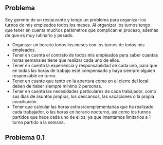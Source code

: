 ## Problema

Soy gerente de un restaurante y tengo un problema para organizar los turnos de mis empleados todos los meses. Al organizar los turnos tengo que tener en cuenta muchos parámetros que complican el proceso, además de que es muy rutinario y pesado.

- Organizar un horario todos los meses con los turnos de todos mis empleados.
- Tener en cuenta el contrato de todos mis empleados para saber cuantas horas semanales tiene que realizar cada uno de ellos.
- Tener en cuenta la experiencia y responsabilidad de cada uno, para que en todas las horas de trabajo esté compensado y haya siempre alguien responsable en turno.
- Tener en cuante que tanto en la apertura como en el cierre del local deben de haber siempre mínimo 2 personas.
- Tener en cuenta las necesidades particulares de cada trabajador, como sus días de asuntos propios, los descansos, las vacaciones o la propia conciliación.
- Tener que calcular las horas extras/complementarias que ha realizado cada trabajador, o las horas en horario nocturno, así como los turnos partidos que hace cada uno de ellos, ya que intentamos limitarlos a 1 turno partido a la semana.

## Problema 0.1
